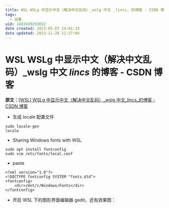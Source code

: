 ```yaml
---
title: WSL WSLg 中显示中文（解决中文乱码）_wslg 中文 _lincs_ 的博客 - CSDN 博客
tags:
  - 采集
uid: 1683439293652
date created: 2023-05-07 14:01:33
date updated: 2023-11-28 11:27:04
---
```


# WSL WSLg 中显示中文（解决中文乱码）_wslg 中文 _lincs_ 的博客 - CSDN 博客

**原文：**[[WSL] WSLg 中显示中文（解决中文乱码）_wslg 中文_lincs_的博客 - CSDN 博客](https://blog.csdn.net/weixin_41714373/article/details/119519589)

- 生成 locale 配置文件

```
sudo locale-gen
locale

```

- Sharing Windows fonts with WSL

```
sudo apt install fontconfig
sudo vim /etc/fonts/local.conf

```

- paste

```
<?xml version="1.0"?>
<!DOCTYPE fontconfig SYSTEM "fonts.dtd">
<fontconfig>
    <dir>/mnt/c/Windows/Fonts</dir>
</fontconfig>

```

- 开启 WSL 下的图形界面编辑器 gedit，还有效果图：

```
